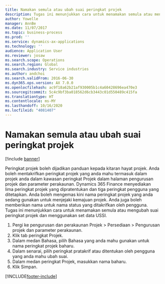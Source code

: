 ```yaml
---
title: Namakan semula atau ubah suai peringkat projek
description: Tugas ini menunjukkan cara untuk menamakan semula atau mengubah suai peringkat projek.
author: Yowelle
manager: AnnBe
ms.date: 11/07/2017
ms.topic: business-process
ms.prod: ''
ms.service: dynamics-ax-applications
ms.technology: ''
audience: Application User
ms.reviewer: josaw
ms.search.scope: Operations
ms.search.region: Global
ms.search.industry: Service industries
ms.author: andchoi
ms.search.validFrom: 2016-06-30
ms.dyn365.ops.version: AX 7.0.0
ms.openlocfilehash: ac9f18a62b21af930005b1c4a60428696ea470e3
ms.sourcegitcommit: 5c4c9bf3ba018562d6cb3443c01d550489c415fa
ms.translationtype: HT
ms.contentlocale: ms-MY
ms.lasthandoff: 10/16/2020
ms.locfileid: "4081407"
---
```

# <a name="rename-or-modify-a-project-stage"></a>Namakan semula atau ubah suai peringkat projek

[!include [banner](../../includes/banner.md)]

Peringkat projek boleh dijadikan panduan kepada kitaran hayat projek. Anda boleh mentakrifkan peringkat projek yang anda mahu termasuk dalam projek anda dalam kawasan peringkat Projek dalam halaman pengurusan projek dan parameter perakaunan. Dynamics 365 Finance menyediakan lima peringkat projek yang dipratentukan dan tiga peringkat pengguna yang ditetapkan. Anda boleh mengemas kini nama peringkat projek yang anda sedang gunakan untuk menjejaki kemajuan projek. Anda juga boleh memberikan nama untuk nama status yang ditakrifkan oleh pengguna. Tugas ini menunjukkan cara untuk menamakan semula atau mengubah suai peringkat projek dan menggunakan set data USSI.

1. Pergi ke pengurusan dan perakaunan Projek > Persediaan > Pengurusan projek dan parameter perakaunan.
2. Klik tab peringkat Projek.
3. Dalam medan Bahasa, pilih Bahasa yang anda mahu gunakan untuk nama peringkat projek baharu.
4. Dalam senarai, pilih peringkat pratakrif atau ditentukan oleh pengguna yang anda mahu ubah suai. 
5. Dalam medan peringkat Projek, masukkan nama baharu.
6. Klik Simpan.


[!INCLUDE[footer-include](../../includes/footer-banner.md)]